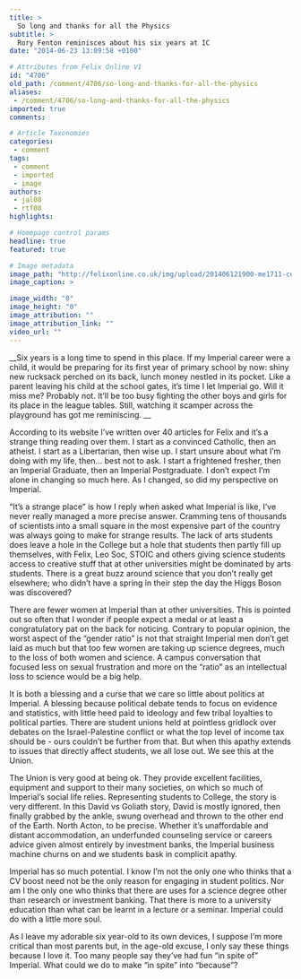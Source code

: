 ```yaml
---
title: >
  So long and thanks for all the Physics
subtitle: >
  Rory Fenton reminisces about his six years at IC
date: "2014-06-23 13:09:58 +0100"

# Attributes from Felix Online V1
id: "4706"
old_path: /comment/4706/so-long-and-thanks-for-all-the-physics
aliases:
 - /comment/4706/so-long-and-thanks-for-all-the-physics
imported: true
comments:

# Article Taxonomies
categories:
 - comment
tags:
 - comment
 - imported
 - image
authors:
 - jal08
 - rtf08
highlights:

# Homepage control params
headline: true
featured: true

# Image metadata
image_path: "http://felixonline.co.uk/img/upload/201406121900-me1711-centrallib.jpg"
image_caption: >

image_width: "0"
image_height: "0"
image_attribution: ""
image_attribution_link: ""
video_url: ""
---
```


__Six years is a long time to spend in this place. If my Imperial career were a child, it would be preparing for its first year of primary school by now: shiny new rucksack perched on its back, lunch money nestled in its pocket. Like a parent leaving his child at the school gates, it’s time I let Imperial go. Will it miss me? Probably not. It’ll be too busy fighting the other boys and girls for its place in the league tables. Still, watching it scamper across the playground has got me reminiscing. __

According to its website I’ve written over 40 articles for Felix and it’s a strange thing reading over them. I start as a convinced Catholic, then an atheist. I start as a Libertarian, then wise up. I start unsure about what I’m doing with my life, then... best not to ask. I start a frightened fresher, then an Imperial Graduate, then an Imperial Postgraduate. I don’t expect I’m alone in changing so much here. As I changed, so did my perspective on Imperial.

“It’s a strange place” is how I reply when asked what Imperial is like, I’ve never really managed a more precise answer. Cramming tens of thousands of scientists into a small square in the most expensive part of the country was always going to make for strange results. The lack of arts students does leave a hole in the College but a hole that students then partly fill up themselves, with Felix, Leo Soc, STOIC and others giving science students access to creative stuff that at other universities might be dominated by arts students. There is a great buzz around science that you don’t really get elsewhere; who didn’t have a spring in their step the day the Higgs Boson was discovered?

There are fewer women at Imperial than at other universities. This is pointed out so often that I wonder if people expect a medal or at least a congratulatory pat on the back for noticing. Contrary to popular opinion, the worst aspect of the “gender ratio” is not that straight Imperial men don’t get laid as much but that too few women are taking up science degrees, much to the loss of both women and science. A campus conversation that focused less on sexual frustration and more on the “ratio” as an intellectual loss to science would be a big help.

It is both a blessing and a curse that we care so little about politics at Imperial. A blessing because political debate tends to focus on evidence and statistics, with little heed paid to ideology and few tribal loyalties to political parties. There are student unions held at pointless gridlock over debates on the Israel-Palestine conflict or what the top level of income tax should be - ours couldn’t be further from that. But when this apathy extends to issues that directly affect students, we all lose out. We see this at the Union.

The Union is very good at being ok. They provide excellent facilities, equipment and support to their many societies, on which so much of Imperial’s social life relies. Representing students to College, the story is very different. In this David vs Goliath story, David is mostly ignored, then finally grabbed by the ankle, swung overhead and thrown to the other end of the Earth. North Acton, to be precise. Whether it’s unaffordable and distant accommodation, an underfunded counseling service or careers advice given almost entirely by investment banks, the Imperial business machine churns on and we students bask in complicit apathy.

Imperial has so much potential. I know I’m not the only one who thinks that a CV boost need not be the only reason for engaging in student politics. Nor am I the only one who thinks that there are uses for a science degree other than research or investment banking. That there is more to a university education than what can be learnt in a lecture or a seminar. Imperial could do with a little more soul.

As I leave my adorable six year-old to its own devices, I suppose I’m more critical than most parents but, in the age-old excuse, I only say these things because I love it. Too many people say they’ve had fun “in spite of” Imperial. What could we do to make “in spite” into “because”?
